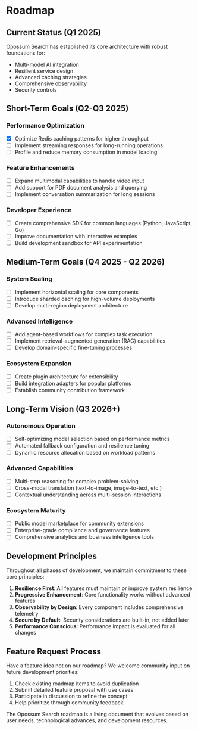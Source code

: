 # Roadmap

## Current Status (Q1 2025)

Opossum Search has established its core architecture with robust foundations for:
- Multi-model AI integration
- Resilient service design
- Advanced caching strategies
- Comprehensive observability
- Security controls

## Short-Term Goals (Q2-Q3 2025)

### Performance Optimization
- [x] Optimize Redis caching patterns for higher throughput
- [ ] Implement streaming responses for long-running operations
- [ ] Profile and reduce memory consumption in model loading

### Feature Enhancements
- [ ] Expand multimodal capabilities to handle video input
- [ ] Add support for PDF document analysis and querying
- [ ] Implement conversation summarization for long sessions

### Developer Experience
- [ ] Create comprehensive SDK for common languages (Python, JavaScript, Go)
- [ ] Improve documentation with interactive examples
- [ ] Build development sandbox for API experimentation

## Medium-Term Goals (Q4 2025 - Q2 2026)

### System Scaling
- [ ] Implement horizontal scaling for core components
- [ ] Introduce sharded caching for high-volume deployments
- [ ] Develop multi-region deployment architecture

### Advanced Intelligence
- [ ] Add agent-based workflows for complex task execution
- [ ] Implement retrieval-augmented generation (RAG) capabilities
- [ ] Develop domain-specific fine-tuning processes

### Ecosystem Expansion
- [ ] Create plugin architecture for extensibility
- [ ] Build integration adapters for popular platforms
- [ ] Establish community contribution framework

## Long-Term Vision (Q3 2026+)

### Autonomous Operation
- [ ] Self-optimizing model selection based on performance metrics
- [ ] Automated fallback configuration and resilience tuning
- [ ] Dynamic resource allocation based on workload patterns

### Advanced Capabilities
- [ ] Multi-step reasoning for complex problem-solving
- [ ] Cross-modal translation (text-to-image, image-to-text, etc.)
- [ ] Contextual understanding across multi-session interactions

### Ecosystem Maturity
- [ ] Public model marketplace for community extensions
- [ ] Enterprise-grade compliance and governance features
- [ ] Comprehensive analytics and business intelligence tools

## Development Principles

Throughout all phases of development, we maintain commitment to these core principles:

1. **Resilience First**: All features must maintain or improve system resilience
2. **Progressive Enhancement**: Core functionality works without advanced features
3. **Observability by Design**: Every component includes comprehensive telemetry
4. **Secure by Default**: Security considerations are built-in, not added later
5. **Performance Conscious**: Performance impact is evaluated for all changes

## Feature Request Process

Have a feature idea not on our roadmap? We welcome community input on future development priorities:

1. Check existing roadmap items to avoid duplication
2. Submit detailed feature proposal with use cases
3. Participate in discussion to refine the concept
4. Help prioritize through community feedback

The Opossum Search roadmap is a living document that evolves based on user needs, technological advances, and development resources.